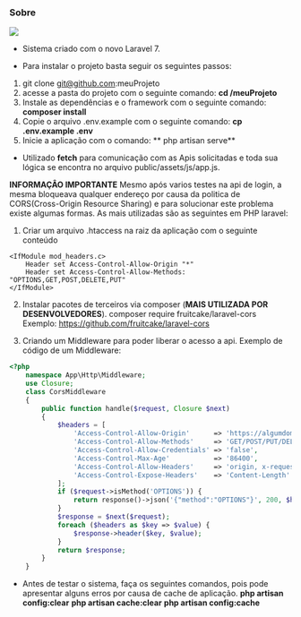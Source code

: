 ### Sobre
![](https://cursos.genioz.com.br/assets/images/acert.gif)

- Sistema criado com o novo Laravel 7.

- Para instalar o projeto basta seguir os seguintes passos:
1.  git clone git@github.com:meuProjeto
2. acesse a pasta do projeto com o seguinte comando: **cd /meuProjeto**
3. Instale as dependências e o framework com o seguinte comando:  **composer install**
4. Copie o arquivo .env.example com o seguinte comando: **cp .env.example .env**
5.  Inicie a aplicação com o comando: ** php artisan serve**

- Utilizado **fetch** para comunicação com as Apis solicitadas e toda sua lógica se encontra no arquivo public/assets/js/app.js.

**INFORMAÇÂO IMPORTANTE**
Mesmo após varios testes na api de login, a mesma bloqueava qualquer endereço por causa da politica de CORS(Cross-Origin Resource Sharing) e para solucionar este problema existe algumas formas.
As mais utilizadas são as seguintes em PHP laravel:
1. Criar um arquivo .htaccess na raiz da aplicação com o seguinte conteúdo
```
<IfModule mod_headers.c>
    Header set Access-Control-Allow-Origin "*"
    Header set Access-Control-Allow-Methods: "OPTIONS,GET,POST,DELETE,PUT"
</IfModule>
```
2. Instalar pacotes de terceiros via composer (**MAIS UTILIZADA POR DESENVOLVEDORES**). 
composer require fruitcake/laravel-cors
Exemplo: https://github.com/fruitcake/laravel-cors

3. Criando um Middleware para poder liberar o acesso a api.
Exemplo de código de um Middleware:
```php
<?php
    namespace App\Http\Middleware;
    use Closure;
    class CorsMiddleware
    {
        public function handle($request, Closure $next)
        {
            $headers = [
                'Access-Control-Allow-Origin'      => 'https://algumdominio.com',
                'Access-Control-Allow-Methods'     => 'GET/POST/PUT/DELETE',
                'Access-Control-Allow-Credentials' => 'false',
                'Access-Control-Max-Age'           => '86400',
                'Access-Control-Allow-Headers'     => 'origin, x-requested-with',
                'Access-Control-Expose-Headers'    => 'Content-Length'
            ];
            if ($request->isMethod('OPTIONS')) {
                return response()->json('{"method":"OPTIONS"}', 200, $headers);
            }
            $response = $next($request);
            foreach ($headers as $key => $value) {
                $response->header($key, $value);
            }
            return $response;
        }
    }
```
- Antes de testar o sistema, faça os seguintes comandos, pois pode apresentar alguns erros por causa de cache de aplicação.
**php artisan config:clear**
**php artisan cache:clear**
**php artisan config:cache**